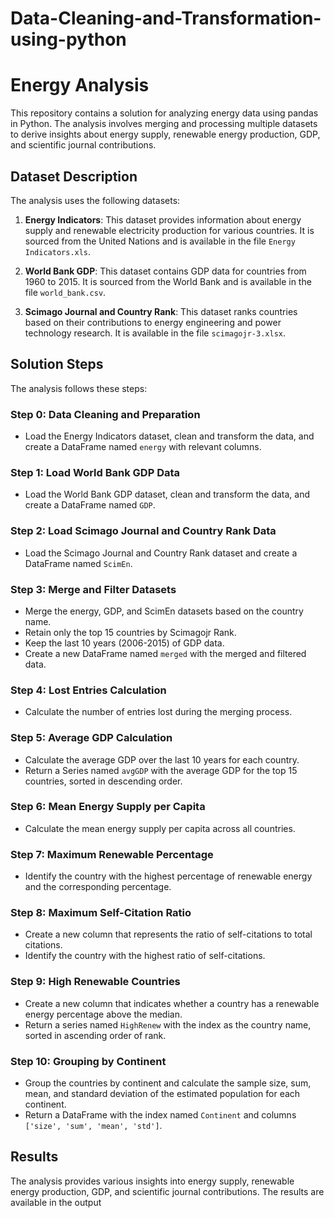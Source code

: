 # Data-Cleaning-and-Transformation-using-python
# Energy Analysis

This repository contains a solution for analyzing energy data using pandas in Python. The analysis involves merging and processing multiple datasets to derive insights about energy supply, renewable energy production, GDP, and scientific journal contributions.

## Dataset Description

The analysis uses the following datasets:

1. **Energy Indicators**: This dataset provides information about energy supply and renewable electricity production for various countries. It is sourced from the United Nations and is available in the file `Energy Indicators.xls`.

2. **World Bank GDP**: This dataset contains GDP data for countries from 1960 to 2015. It is sourced from the World Bank and is available in the file `world_bank.csv`.

3. **Scimago Journal and Country Rank**: This dataset ranks countries based on their contributions to energy engineering and power technology research. It is available in the file `scimagojr-3.xlsx`.

## Solution Steps

The analysis follows these steps:

### Step 0: Data Cleaning and Preparation

- Load the Energy Indicators dataset, clean and transform the data, and create a DataFrame named `energy` with relevant columns.

### Step 1: Load World Bank GDP Data

- Load the World Bank GDP dataset, clean and transform the data, and create a DataFrame named `GDP`.

### Step 2: Load Scimago Journal and Country Rank Data

- Load the Scimago Journal and Country Rank dataset and create a DataFrame named `ScimEn`.

### Step 3: Merge and Filter Datasets

- Merge the energy, GDP, and ScimEn datasets based on the country name.
- Retain only the top 15 countries by Scimagojr Rank.
- Keep the last 10 years (2006-2015) of GDP data.
- Create a new DataFrame named `merged` with the merged and filtered data.

### Step 4: Lost Entries Calculation

- Calculate the number of entries lost during the merging process.

### Step 5: Average GDP Calculation

- Calculate the average GDP over the last 10 years for each country.
- Return a Series named `avgGDP` with the average GDP for the top 15 countries, sorted in descending order.

### Step 6: Mean Energy Supply per Capita

- Calculate the mean energy supply per capita across all countries.

### Step 7: Maximum Renewable Percentage

- Identify the country with the highest percentage of renewable energy and the corresponding percentage.

### Step 8: Maximum Self-Citation Ratio

- Create a new column that represents the ratio of self-citations to total citations.
- Identify the country with the highest ratio of self-citations.

### Step 9: High Renewable Countries

- Create a new column that indicates whether a country has a renewable energy percentage above the median.
- Return a series named `HighRenew` with the index as the country name, sorted in ascending order of rank.

### Step 10: Grouping by Continent

- Group the countries by continent and calculate the sample size, sum, mean, and standard deviation of the estimated population for each continent.
- Return a DataFrame with the index named `Continent` and columns `['size', 'sum', 'mean', 'std']`.

## Results

The analysis provides various insights into energy supply, renewable energy production, GDP, and scientific journal contributions. The results are available in the output
